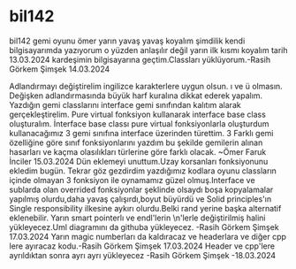 # bil142
bil142 gemi oyunu
ömer yarın yavaş yavaş koyalım şimdilik kendi bilgisayarımda yazıyorum o yüzden anlaşılır değil yarın ilk kısmı koyalım 
tarih 13.03.2024
kardeşimin bilgisayarına geçtim.Classları yüklüyorum.-Rasih Görkem Şimşek
14.03.2024

Adlandırmayı değiştirelim ingilizce karakterlere uygun olsun. ı ve ü olmasın. Değişken adlandırmasında büyük harf kuralına dikkat ederek yapalım. Yazdığın gemi classlarını interface gemi sınıfından kalıtım alarak gerçekleştirelim. Pure virtual fonksiyon kullanarak interface base class oluşturalım. 
İnterface base classı pure virtual fonksiyonlarla oluşturdum kullanacağımız 3 gemi sınıfına interface üzerinden türettim. 3 Farklı gemi özelliğine göre sınıf fonksiyonlarını yazdım bu şekilde gemilerin alınan hasarları ve kaçma olasılıkları türlerine göre farklı olacak. 
~Ömer Faruk İnciler 15.03.2024
Dün eklemeyi unuttum.Uzay korsanları fonksiyonunu ekledim bugün. Tekrar göz gezdirdim yazdığımız kodlara oyunu classların içinde olmayan 3 fonksiyon ile oynamamız güzel olmuş.Interface ve sublarda olan overrided fonksiyonlar şeklinde olsaydı boşa kopyalamalar yapılmış olurdu,daha yavaş çalışırdı,boyut büyürdü ve Solid principles'ın Single responsibility ilkesine aykırı olurdu.Belki rand yerine başka alternatif eklenebilir. Yarın smart pointerlı ve endl'lerin \n'lerle değiştirilmiş halini yükleyecez.Uml diagramını da githuba yükleyecez. -Rasih Görkem Şimşek 17.03.2024
Yarın magic numberları da kaldıracaz ve headerlara ve diğer cpp lere ayıracaz kodu.-Rasih Görkem Şimşek 17.03.2024
Header ve cpp'lere ayrıldıktan sonra ayrı ayrı yükleyecez -Rasih Görkem Şimşek -18.03.2024
